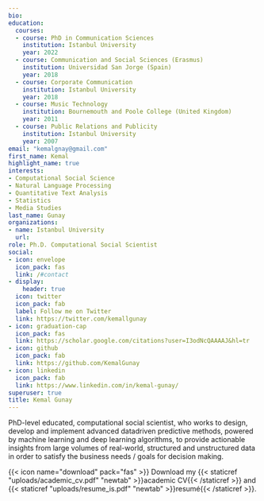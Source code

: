 ```yaml
---
bio: 
education:
  courses:
  - course: PhD in Communication Sciences
    institution: Istanbul University
    year: 2022
  - course: Communication and Social Sciences (Erasmus)
    institution: Universidad San Jorge (Spain)
    year: 2018    
  - course: Corporate Communication
    institution: Istanbul University
    year: 2018
  - course: Music Technology
    institution: Bournemouth and Poole College (United Kingdom)
    year: 2011    
  - course: Public Relations and Publicity
    institution: Istanbul University
    year: 2007
email: "kemalgnay@gmail.com"
first_name: Kemal
highlight_name: true
interests:
- Computational Social Science
- Natural Language Processing
- Quantitative Text Analysis
- Statistics
- Media Studies
last_name: Gunay
organizations:
- name: Istanbul University
  url: 
role: Ph.D. Computational Social Scientist
social:
- icon: envelope
  icon_pack: fas
  link: /#contact
- display:
    header: true
  icon: twitter
  icon_pack: fab
  label: Follow me on Twitter
  link: https://twitter.com/kemallgunay
- icon: graduation-cap
  icon_pack: fas
  link: https://scholar.google.com/citations?user=I3odNcQAAAAJ&hl=tr
- icon: github
  icon_pack: fab
  link: https://github.com/KemalGunay
- icon: linkedin
  icon_pack: fab
  link: https://www.linkedin.com/in/kemal-gunay/
superuser: true
title: Kemal Gunay
---
```


PhD-level educated, computational social scientist, who works to design, develop and implement advanced datadriven predictive methods, powered by machine learning and deep learning algorithms, to provide actionable insights from large volumes of real-world, structured and unstructured data in order to satisfy the business needs / goals for decision making.



{{< icon name="download" pack="fas" >}} Download my {{< staticref "uploads/academic_cv.pdf" "newtab" >}}academic CV{{< /staticref >}}  and {{< staticref "uploads/resume_is.pdf" "newtab" >}}resumé{{< /staticref >}}.
